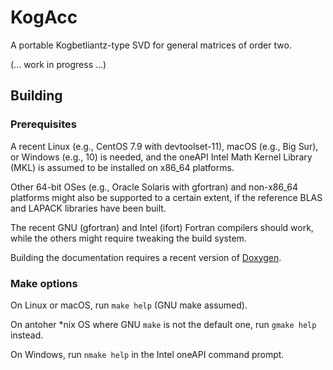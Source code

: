 # KogAcc
A portable Kogbetliantz-type SVD for general matrices of order two.

(... work in progress ...)

## Building

### Prerequisites

A recent Linux (e.g., CentOS 7.9 with devtoolset-11), macOS (e.g., Big Sur), or Windows (e.g., 10) is needed, and the oneAPI Intel Math Kernel Library (MKL) is assumed to be installed on x86_64 platforms.

Other 64-bit OSes (e.g., Oracle Solaris with gfortran) and non-x86_64 platforms might also be supported to a certain extent, if the reference BLAS and LAPACK libraries have been built.

The recent GNU (gfortran) and Intel (ifort) Fortran compilers should work, while the others might require tweaking the build system.

Building the documentation requires a recent version of [Doxygen](https://doxygen.nl).

### Make options

On Linux or macOS, run ``make help`` (GNU make assumed).

On antoher \*nix OS where GNU `make` is not the default one, run ``gmake help`` instead.

On Windows, run ``nmake help`` in the Intel oneAPI command prompt.
